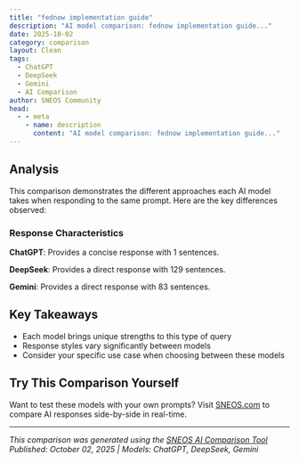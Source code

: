 ```yaml
---
title: "fednow implementation guide"
description: "AI model comparison: fednow implementation guide..."
date: 2025-10-02
category: comparison
layout: Clean
tags:
  - ChatGPT
  - DeepSeek
  - Gemini
  - AI Comparison
author: SNEOS Community
head:
  - - meta
    - name: description
      content: "AI model comparison: fednow implementation guide..."
---
```


<ChatComparison
  title="fednow implementation guide"
  prompt="fednow implementation guide"
  :responses='{
    "ChatGPT": "Error calling OpenAI API.",
    "DeepSeek": "Of course. Here is a comprehensive guide to the FedNow Service implementation, structured to help financial institutions understand and navigate the process.\n\nThis guide is broken down into key phases: Understanding FedNow, Pre-Implementation Planning, Technical Implementation, Testing \u0026 Certification, and Go-Live \u0026 Post-Launch.\n\n---\n\n### **FedNow Service Implementation Guide**\n\n#### **1. Understanding the Basics: What is FedNow?**\n\nBefore implementation, it\u0027s crucial to understand what you are building.\n\n*   **What it is:** The FedNow Service is a real-time gross settlement (RTGS) system operated by the Federal Reserve. It enables instant, 24x7x365 payments between participating financial institutions in the United States.\n*   **Core Value:** Funds are final and available to recipients within seconds, at any time, including weekends and holidays.\n*   **Key Features:**\n    *   **Instant Settlement:** Irrevocable settlement in seconds.\n    *   **Always On:** 24/7/365 operation.\n    *   **Iso 20022:** Uses the modern, global ISO 20022 messaging standard.\n    *   **Request for Payment (RFP):** A feature that allows a payee to send a digital invoice directly to a payer\u0027s bank account.\n    *   **Core Functionality:** Supports credit transfers (push payments) with rich data payloads.\n\n#### **2. Pre-Implementation \u0026 Strategic Planning**\n\nThis is the most critical phase for a successful rollout.\n\n**A. Define Your Strategy and Use Cases**\n*   **Why are you implementing?** (e.g., competitive pressure, customer demand, new product offerings).\n*   **Which services will you offer initially?**\n    *   Receive-only? (Allowing your customers to receive instant payments)\n    *   Send-and-Receive? (Full functionality)\n    *   Will you support Request for Payment (RFP)?\n*   **Target Customer Segments:** Consumers, Small Businesses, Large Corporates?\n*   **Pricing Model:** How will you charge for the service?\n\n**B. Assemble Your Project Team**\nImplementation requires cross-functional collaboration:\n*   **Project Management:** To oversee timelines and resources.\n*   **Product Management:** To define the customer-facing product.\n*   **Compliance \u0026 Legal:** To address regulatory requirements, terms of service, and fraud controls.\n*   **Treasury \u0026 Finance:** To manage liquidity and settlement implications.\n*   **IT \u0026 Development:** For core system integration.\n*   **Operations \u0026 Support:** For handling exceptions, customer service, and daily monitoring.\n\n**C. Choose Your Implementation Path**\nThere are two primary ways to connect to the FedNow Service:\n\n1.  **Direct Integration (Via FedLine Direct\u00AE or FedLine Command\u00AE):**\n    *   **What it is:** Your core banking system or payment hub connects directly to the Fed via a secure, dedicated network.\n    *   **Best for:** Larger institutions with significant technical resources and in-house development capabilities.\n    *   **Pros:** Greater control, potential for deeper customization.\n    *   **Cons:** Higher technical complexity and resource commitment.\n\n2.  **Indirect Integration (Via a Service Provider/Core Processor):**\n    *   **What it is:** Your core banking provider (e.g., FIS, Jack Henry, Fiserv) or a third-party payment processor connects to FedNow on your behalf. You connect to them.\n    *   **Best for:** Most community banks and credit unions.\n    *   **Pros:** Faster time-to-market, leverages existing relationships, less internal technical burden.\n    *   **Cons:** Dependent on your provider\u0027s timeline and feature set; may have less flexibility.\n\n***Action Item:*** **Contact your core processor immediately** to understand their FedNow strategy, timeline, and pricing.\n\n**D. Liquidity Management**\n*   Instant payments require prefunding. You must maintain a separate Master Account balance with the Fed for FedNow transactions.\n*   Develop a strategy for monitoring and replenishing this balance 24/7. The Fed provides tools like the FedNow Liquidity Management Tool (LMT) to help.\n\n**E. Risk \u0026 Fraud Management**\n*   **Irrevocability:** Once a payment is sent, it cannot be recalled. This heightens fraud risk.\n*   **Implement robust controls:** Multi-factor authentication, transaction limits (both per-transaction and daily), velocity checks, and advanced behavioral analytics.\n*   Develop clear procedures for handling payment exceptions and error resolution (e.g., mistaken payments).\n\n#### **3. Technical Implementation**\n\nThis phase involves the actual build and integration.\n\n**A. Connectivity \u0026 Security**\n*   Establish a secure connection to the FedNow network via your chosen path (Direct or Indirect).\n*   Implement required security protocols and certificates.\n\n**B. ISO 20022 Message Mapping**\n*   Your systems must be able to generate, send, and receive ISO 20022 payment messages (specifically, the \u0060pacs.008\u0060 for the credit transfer).\n*   Map data fields from your internal systems (e.g., account number, amount, memo) to the ISO 20022 format.\n*   Ensure you can handle the rich data fields to support better remittance information.\n\n**C. Core System Integration**\n*   Integrate the FedNow service with your core banking system to:\n    *   **Debit/Credit customer accounts** in real-time.\n    *   **Update ledgers** immediately.\n    *   **Post transaction details** to customer statements.\n*   Build APIs or use file-based interfaces as required by your core processor.\n\n**D. Customer-Facing Channel Development**\n*   **Online Banking:** Build the UI/UX for customers to send and receive instant payments.\n*   **Mobile Banking:** Integrate FedNow into your mobile app.\n*   **Business Banking/API:** Develop APIs for corporate clients to integrate FedNow into their ERPs or accounting software.\n\n#### **4. Testing \u0026 Certification**\n\nYou cannot go live without successfully completing the Fed\u0027s certification process.\n\n*   **Testing Environment:** The Fed provides a full, non-production testing environment that mirrors the live service.\n*   **Certification Scenarios:** You must successfully execute a defined set of test cases covering:\n    *   Successful send and receive transactions.\n    *   Error conditions (e.g., insufficient liquidity, invalid account numbers).\n    *   Request for Payment (if applicable).\n    *   Liquidity management transactions.\n*   **End-to-End Testing:** Test the entire flow with your core processor, internal systems, and customer channels.\n*   **Fraud Scenario Testing:** Test your fraud controls and transaction limits.\n\n#### **5. Go-Live \u0026 Post-Launch**\n\n**A. Go-Live Preparation**\n*   Finalize operational procedures and train your customer service and operations teams.\n*   Develop a communication plan for your customers (announcements, FAQs, user guides).\n*   Set your initial transaction limits.\n\n**B. Go-Live**\n*   The transition to the live FedNow production environment is typically a coordinated switch.\n*   Have a \u0022war room\u0022 with key team members available to handle any immediate issues.\n\n**C. Post-Launch Monitoring \u0026 Optimization**\n*   **Monitor 24/7:** Implement real-time monitoring of transaction queues, liquidity levels, and system health.\n*   **Gather Feedback:** Collect feedback from early users.\n*   **Analyze Metrics:** Track adoption rates, transaction volumes, and error rates.\n*   **Iterate and Expand:** Plan for future phases, such as promoting the service more broadly, adjusting limits, or adding new features like Request for Payment.\n\n---\n\n### **Official Federal Reserve Resources**\n\nThis guide is a summary. Your primary sources of truth should be the official Fed resources:\n\n1.  **The FedNow Explorer:** The main portal for all information, documentation, and registration. **[https://www.frbservices.org/financial-services/fednow](https://www.frbservices.org/financial-services/fednow)**\n2.  **FedNow Implementation Playbook:** A detailed, step-by-step guide provided by the Fed. This is essential reading.\n3.  **FedNow Service Provider Showcase:** A list of core processors, technology providers, and consultants that are ready to help with implementation.\n\n### **Summary Checklist**\n\n*   [ ] Form a cross-functional project team.\n*   [ ] Contact your core processor to confirm their plan.\n*   [ ] Define your business strategy and initial use cases.\n*   [ ] Develop your risk and fraud management framework.\n*   [ ] Plan for 24/7 liquidity management.\n*   [ ] Begin technical integration (direct or via provider).\n*   [ ] Complete FedNow certification testing.\n*   [ ] Train staff and prepare customer communications.\n*   [ ] Go-Live and monitor closely.\n\nImplementing FedNow is a significant undertaking but a necessary one to remain competitive in the evolving payments landscape. A methodical, well-planned approach is the key to success.",
    "Gemini": "While I can\u0027t provide a single, official \u0022FedNow Implementation Guide\u0022 (as the exact resources you need will depend on your institution\u0027s specific situation), I can give you a comprehensive overview of what FedNow implementation entails and point you to the key resources you\u0027ll need to access.  Think of this as your roadmap.\n\n**I. Understanding FedNow**\n\n*   **What is FedNow?** FedNow is a 24/7/365 instant payment service developed by the Federal Reserve. It enables financial institutions to send and receive payments in near real-time, offering businesses and consumers immediate access to funds.\n\n*   **Key Benefits:**\n    *   Faster payments\n    *   Improved cash flow management\n    *   New business opportunities\n    *   Enhanced customer experience\n    *   Operational efficiency\n\n*   **Core Functionality:**\n    *   Instant credit transfers\n    *   Request for payment (RFP)\n    *   Interbank communication\n\n**II. Key Steps to FedNow Implementation**\n\nThe implementation process can be broken down into these main phases:\n\n1.  **Assessment and Planning:**\n\n    *   **Strategic Alignment:** Determine how FedNow aligns with your institution\u0027s overall business strategy, target customer segments, and payment objectives.\n    *   **Use Case Identification:** Identify specific use cases for FedNow within your organization (e.g., faster payroll, instant insurance claims payouts, real-time bill payments).\n    *   **Cost-Benefit Analysis:**  Evaluate the costs associated with implementation (technology, staffing, training) against the potential benefits.\n    *   **Stakeholder Engagement:** Involve relevant departments (operations, IT, compliance, marketing) in the planning process.\n    *   **Timeline Development:** Create a realistic project timeline with key milestones.\n    *   **Decision:  Direct Participant vs. Correspondent:**  Determine if you will participate directly or use a correspondent bank. This is a crucial decision impacting the entire implementation.\n\n2.  **Technical Preparation:**\n\n    *   **Infrastructure Assessment:** Evaluate your existing IT infrastructure and identify necessary upgrades or modifications.\n    *   **Connectivity:** Establish connectivity to the FedNow Service.  This typically involves working with a third-party service provider or developing in-house solutions.\n    *   **Message Formats:**  Understand and implement the ISO 20022 message standards used by FedNow.  This is critical for interoperability.\n    *   **Software Integration:**  Integrate FedNow functionality with your core banking systems, payment platforms, and other relevant applications.\n    *   **Testing:** Conduct thorough testing of all systems and processes to ensure proper functionality and security.\n        *   **FedNow Testing Resources:** The Federal Reserve provides extensive testing environments and documentation.  This includes the FedNow testing guide, connectivity testing, and transaction testing.\n    *   **Security Considerations:** Implement robust security measures to protect against fraud and cyber threats.\n\n3.  **Operational Readiness:**\n\n    *   **Policy and Procedure Development:**  Establish clear policies and procedures for handling FedNow payments, including fraud prevention, dispute resolution, and compliance.\n    *   **Staff Training:**  Train employees on FedNow processes, security protocols, and customer service best practices.\n    *   **Customer Communication:**  Develop a communication strategy to inform customers about the availability of FedNow and its benefits.\n    *   **Monitoring and Reporting:**  Implement systems for monitoring FedNow transactions and generating reports for regulatory compliance and internal analysis.\n    *   **Compliance:**\n        *   Understand and adhere to all applicable regulations, including those related to Anti-Money Laundering (AML) and sanctions screening.\n        *   Develop robust compliance programs to mitigate risks.\n\n4.  **Go-Live and Ongoing Optimization:**\n\n    *   **Phased Rollout:** Consider a phased rollout of FedNow to minimize risk and allow for adjustments as needed.\n    *   **Monitoring and Support:**  Provide ongoing monitoring and support to ensure smooth operations.\n    *   **Performance Analysis:**  Regularly analyze FedNow performance to identify areas for improvement.\n    *   **Continuous Improvement:**  Stay informed about updates to the FedNow Service and make necessary adjustments to your systems and processes.\n\n**III. Key Resources and Official Documentation**\n\n*   **FedNow Website:**  This is your primary source for official information.  You can find it by searching \u0022FedNow Service\u0022 on Google. Look for links ending in \u0022.org\u0022\n    *   **Service Documentation:**  Access detailed documentation on FedNow rules, policies, and technical specifications.  This is constantly updated.\n    *   **Participant Guides:**  Find specific guides for financial institutions participating in FedNow.\n    *   **Testing and Certification:**  Get information on the FedNow testing environment and certification process.\n    *   **Webinars and Events:**  Attend webinars and events to learn more about FedNow and connect with other participants.\n    *   **Resource Center:** A repository of articles, FAQs, and other helpful resources.\n*   **Federal Reserve Banks:**  Your local Federal Reserve Bank can provide assistance and guidance throughout the implementation process.\n*   **Third-Party Service Providers:**  Many third-party providers offer solutions for connecting to FedNow and integrating it with existing systems. Research reputable vendors with proven experience.\n\n**IV. Choosing a FedNow Integration Approach**\n\n*   **Direct Participation:**  Connecting directly to the FedNow Service requires significant technical expertise and resources but provides the most control and flexibility.  Generally for large institutions.\n*   **Correspondent Banking:**  Partnering with a correspondent bank that is already connected to FedNow can be a simpler and more cost-effective option for smaller institutions.\n*   **Third-Party Payment Processor:** Many third-party processors are connecting to FedNow and offering services to their customers.\n\n**V. Security Considerations**\n\n*   **Fraud Prevention:** Implement robust fraud detection and prevention measures to protect against unauthorized transactions.\n*   **Cybersecurity:**  Strengthen your cybersecurity defenses to protect against cyber threats.\n*   **Data Security:**  Ensure the secure storage and transmission of sensitive data.\n*   **Authentication:** Implement multi-factor authentication (MFA) for all users accessing FedNow systems.\n\n**VI. Common Challenges and How to Overcome Them**\n\n*   **Complexity:** FedNow implementation can be complex, especially for institutions with legacy systems.  *Solution: Start early, plan carefully, and seek expert assistance.*\n*   **Cost:**  Implementation can be expensive. *Solution: Conduct a thorough cost-benefit analysis and explore options for minimizing costs.*\n*   **Interoperability:** Ensuring interoperability with existing systems can be challenging. *Solution:  Adhere to ISO 20022 standards and conduct thorough testing.*\n*   **Security Risks:**  Instant payments can increase the risk of fraud. *Solution:  Implement robust fraud prevention measures and cybersecurity defenses.*\n*   **Compliance:** Staying up-to-date with regulatory requirements can be difficult. *Solution:  Work with compliance experts and monitor regulatory updates.*\n\n**VII.  Important Considerations**\n\n*   **ISO 20022:** FedNow uses ISO 20022 messaging, so understanding and implementing this standard is crucial.  Consider training or expert consultation if your team lacks experience.\n*   **Testing, Testing, Testing:**  Don\u0027t underestimate the importance of thorough testing.  Utilize the FedNow testing environment extensively.\n*   **Stay Informed:**  The FedNow landscape is evolving, so stay up-to-date on the latest developments and best practices.\n\n**Disclaimer:** *This information is for general guidance only and should not be considered as professional advice.  You should consult with qualified experts to determine the specific requirements for your institution.*\n"
  }'
  published-date="10:45"
/>

## Analysis

This comparison demonstrates the different approaches each AI model takes when responding to the same prompt. Here are the key differences observed:

### Response Characteristics

**ChatGPT**: Provides a concise response with 1 sentences. 

**DeepSeek**: Provides a direct response with 129 sentences. 

**Gemini**: Provides a direct response with 83 sentences. 

## Key Takeaways

- Each model brings unique strengths to this type of query
- Response styles vary significantly between models
- Consider your specific use case when choosing between these models

## Try This Comparison Yourself

Want to test these models with your own prompts? Visit [SNEOS.com](https://sneos.com) to compare AI responses side-by-side in real-time.

---

*This comparison was generated using the [SNEOS AI Comparison Tool](https://sneos.com)*
*Published: October 02, 2025 | Models: ChatGPT, DeepSeek, Gemini*
